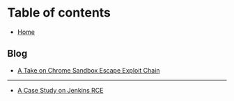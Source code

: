 # Table of contents

* [Home](README.md)

## Blog

* [A Take on Chrome Sandbox Escape Exploit Chain](blog/chrome-sandbox-escape.md)

---

* [A Case Study on Jenkins RCE](untitled.md)

